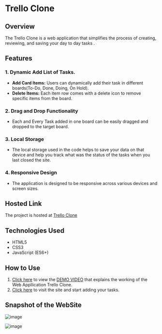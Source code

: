 # Trello Clone

## Overview

The Trello Clone is a web application that simplifies the process of creating, reviewing, and saving your day to day tasks .
## Features

### 1. Dynamic Add List of Tasks.

- **Add Card Items:** Users can dynamically add their task in different boards(To-Do, Done, Doing, On Hold).
- **Delete Items:** Each item row comes with a delete icon to remove specific items from the board.

### 2. Drag and Drop Functionality 

- Each and Every Task added in one board can be easily dragged and dropped to the target board.

### 3. Local Storage

- The local storage used in the code helps to save your data on that device and help you track what was the status of the tasks when you last closed the site.



### 4. Responsive Design

- The application is designed to be responsive across various devices and screen sizes.

## Hosted Link

The project is hosted at [Trello Clone](https://mayankkatheriya.github.io/Mct_4/Rakesh_Trello_Clone/)


## Technologies Used

- HTML5
- CSS3
- JavaScript (ES6+)

## How to Use

 1. [Click here](https://drive.google.com/file/d/1yaSBj8HB-OA7gSRumY9cqZYUC7oOr1-0/view?usp=drive_link) to view the [DEMO VIDEO](https://drive.google.com/file/d/1yaSBj8HB-OA7gSRumY9cqZYUC7oOr1-0/view?usp=drive_link) that explains the working of the Web Appllication Trello Clone.
 2. [Click here](https://mayankkatheriya.github.io/Mct_4/Rakesh_Trello_Clone/) to visit the site and start adding your tasks.

## Snapshot of the WebSite

![image](https://github.com/Mayankkatheriya/Mct_4/assets/126654288/f1c086ec-f852-49bb-bcf8-7c92f5c0ed08)

![image](https://github.com/Mayankkatheriya/Mct_4/assets/126654288/555c69ae-5f5d-4e82-bb89-98959f22bb36)







